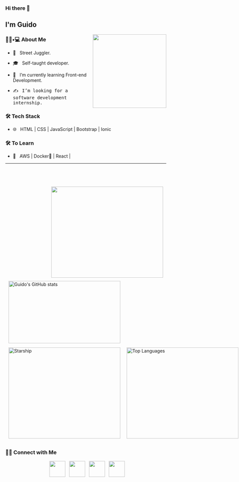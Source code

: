 ### Hi there 👋<h2> I'm Guido</h2>

<img align='right' src="https://github.com/ninjera/ninjera/blob/main/snorlax.gif" width="230" height = "230">

<h3> 👨🏻•💻 About Me </h3>



- 🤔 &nbsp; Street Juggler.

- 🎓 &nbsp; Self-taught developer.

- 🌱 &nbsp; I’m currently learning Front-end Development.

- ✍️ &nbsp; <samp>I’m looking for a software development internship.</samp>



<h3>🛠 Tech Stack</h3>


- 🌐 &nbsp; HTML | CSS | JavaScript | Bootstrap | Ionic

<!--
- 💻 &nbsp; Python | Java | C++ | C | MySQL
- 
- 🛢 &nbsp; MySQL | MongoDB

- 🔧 &nbsp; Git | Markdown | Selenium | Tidyverse

- 🖥 &nbsp; Illustrator| Photoshop | InDesign

-->



<h3>🛠 To Learn</h3>

- 🔧 &nbsp; AWS | Docker🐳 | React |

<hr>



<br/><br/>
<div>
    <img align='right' src="https://github.com/ninjera/ninjera/blob/main/giphy.gif" width="350" height="285" style="padding: 10px;">
    <a href="https://github.com/ninjera/github-readme-stats" style="padding: 10px;">
        <img src="https://github-readme-stats.vercel.app/api?username=ninjera" alt="Guido's GitHub stats" width="350" height="195">
    </a>
</div>
<div style="display: flex; justify-content: space-between; align-items: center;">
    <img src="https://github.com/ninjera/ninjera/blob/main/starship.gif" alt="Starship" width="350" height="285" style="padding: 10px;">
    <a href="https://github.com/ninjera" style="padding: 10px;">
        <img src="https://github-readme-stats.vercel.app/api/top-langs/?username=ninjera" alt="Top Languages" width="350" height="285">
    </a>
</div>




<!-- ### coding stats -->
<!--START_SECTION:waka-->

<!--END_SECTION:waka-->

<h3> 🤝🏻 Connect with Me </h3>

<p align="center">
&nbsp; <a href="https://twitter.com/ninjera1" target="_blank" rel="noopener noreferrer"><img src="https://img.icons8.com/plasticine/100/000000/twitter.png" width="50" /></a>  
&nbsp; <a href="https://www.instagram.com/ninjera.dev" target="_blank" rel="noopener noreferrer"><img src="https://img.icons8.com/plasticine/100/000000/instagram-new.png" width="50" /></a>  
&nbsp; <a href="https://www.linkedin.com/in/guidoromerorojas" target="_blank" rel="noopener noreferrer"><img src="https://img.icons8.com/plasticine/100/000000/linkedin.png" width="50" /></a>
&nbsp; <a href="mailto:stupidbydefault@gmail.com" target="_blank" rel="noopener noreferrer"><img src="https://img.icons8.com/plasticine/100/000000/gmail.png"  width="50" /></a>
</p>
